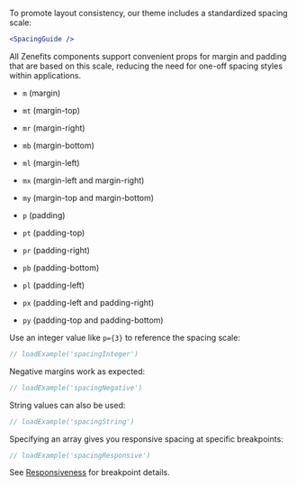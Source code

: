 To promote layout consistency, our theme includes a standardized spacing scale:

```jsx noeditor
<SpacingGuide />
```

All Zenefits components support convenient props for margin and padding that are based on this scale,
reducing the need for one-off spacing styles within applications.

- `m` (margin)
- `mt` (margin-top)
- `mr` (margin-right)
- `mb` (margin-bottom)
- `ml` (margin-left)
- `mx` (margin-left and margin-right)
- `my` (margin-top and margin-bottom)

- `p` (padding)
- `pt` (padding-top)
- `pr` (padding-right)
- `pb` (padding-bottom)
- `pl` (padding-left)
- `px` (padding-left and padding-right)
- `py` (padding-top and padding-bottom)

Use an integer value like `p={3}` to reference the spacing scale:

```jsx
// loadExample('spacingInteger')
```

Negative margins work as expected:

```jsx
// loadExample('spacingNegative')
```

String values can also be used:

```jsx
// loadExample('spacingString')
```

Specifying an array gives you responsive spacing at specific breakpoints:

```jsx
// loadExample('spacingResponsive')
```

See [Responsiveness](#!/Responsiveness) for breakpoint details.
